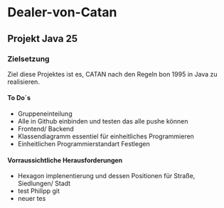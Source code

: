 # Dealer-von-Catan
## Projekt Java 25
### Zielsetzung
Ziel diese Projektes ist es, CATAN nach den Regeln bon 1995 in Java zu realisieren.

#### To Do´s

 - Gruppeneinteilung
 - Alle in Github einbinden und testen das alle pushe können
 - Frontend/ Backend
 - Klassendiagramm essentiel für einheitliches Programmieren
 - Einheitlichen Programmierstandart Festlegen

#### Vorraussichtliche Herausforderungen

  - Hexagon implenentierung und dessen Positionen für Straße, Siedlungen/ Stadt
  - test Philipp git
  - neuer tes
  
  
